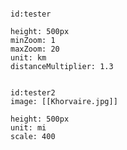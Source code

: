 
```leaflet

id:tester

height: 500px
minZoom: 1
maxZoom: 20
unit: km
distanceMultiplier: 1.3

```




```leaflet

id:tester2
image: [[Khorvaire.jpg]]

height: 500px
unit: mi
scale: 400

```